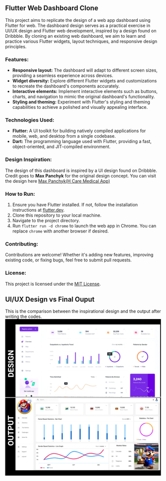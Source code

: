 ## Flutter Web Dashboard Clone

This project aims to replicate the design of a web app dashboard using Flutter for web. The dashboard design serves as a practical exercise in UI/UX design and Flutter web development, inspired by a design found on Dribbble. By cloning an existing web dashboard, we aim to learn and practice various Flutter widgets, layout techniques, and responsive design principles.

### Features:

- **Responsive layout:** The dashboard will adapt to different screen sizes, providing a seamless experience across devices.
- **Widget diversity:** Explore different Flutter widgets and customizations to recreate the dashboard's components accurately.
- **Interactive elements:** Implement interactive elements such as buttons, charts, and navigation to mimic the original dashboard's functionality.
- **Styling and theming:** Experiment with Flutter's styling and theming capabilities to achieve a polished and visually appealing interface.

### Technologies Used:

- **Flutter:** A UI toolkit for building natively compiled applications for mobile, web, and desktop from a single codebase.
- **Dart:** The programming language used with Flutter, providing a fast, object-oriented, and JIT-compiled environment.

### Design Inspiration:

The design of this dashboard is inspired by a UI design found on Dribbble. Credit goes to **Max Panchyk** for the original design concept. You can visit the design here [Max Panchyk(H Care Medical App)](https://dribbble.com/shots/8813361-H-care-Medical-App)

### How to Run:

1. Ensure you have Flutter installed. If not, follow the installation instructions at [flutter.dev](https://flutter.dev/docs/get-started/install).
2. Clone this repository to your local machine.
3. Navigate to the project directory.
4. Run `flutter run -d chrome` to launch the web app in Chrome. You can replace `chrome` with another browser if desired.

### Contributing:

Contributions are welcome! Whether it's adding new features, improving existing code, or fixing bugs, feel free to submit pull requests.

### License:

This project is licensed under the [MIT License](LICENSE).

## UI/UX Design vs Final Ouput
This is the comparison between the inspirational design and the output after writing the codes.
![UI/UX & Final Output](https://github.com/NzizaPacifique250/web-app-dashboard/blob/main/assets/screenshot/comparison_images.png)
